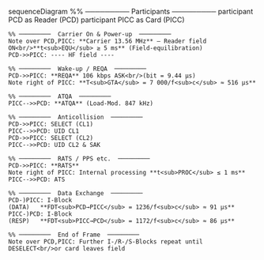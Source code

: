 sequenceDiagram
    %% ─────────  Participants  ─────────
    participant PCD as Reader (PCD)
    participant PICC as Card (PICC)

    %% ─────────  Carrier On & Power‑up  ─────────
    Note over PCD,PICC: **Carrier 13.56 MHz** – Reader field ON<br/>**t<sub>EQU</sub> ≥ 5 ms** (Field‑equilibration)  
    PCD->>PICC: ---- HF field ----

    %% ─────────  Wake‑up / REQA  ─────────
    PCD->>PICC: **REQA** 106 kbps ASK<br/>(bit = 9.44 µs)
    Note right of PICC: **T<sub>GTA</sub> = 7 000/f<sub>c</sub> ≈ 516 µs**

    %% ─────────  ATQA  ─────────
    PICC-->>PCD: **ATQA** (Load‑Mod. 847 kHz)

    %% ─────────  Anticollision  ─────────
    PCD->>PICC: SELECT (CL1)
    PICC-->>PCD: UID CL1
    PCD->>PICC: SELECT (CL2)
    PICC-->>PCD: UID CL2 & SAK

    %% ─────────  RATS / PPS etc.  ─────────
    PCD->>PICC: **RATS**
    Note right of PICC: Internal processing **t<sub>PROC</sub> ≤ 1 ms**
    PICC-->>PCD: ATS

    %% ─────────  Data Exchange  ─────────
    PCD-)PICC: I‑Block (DATA)   **FDT<sub>PCD→PICC</sub> = 1236/f<sub>c</sub> ≈ 91 µs**
    PICC-)PCD: I‑Block (RESP)   **FDT<sub>PICC→PCD</sub> = 1172/f<sub>c</sub> ≈ 86 µs**

    %% ─────────  End of Frame  ─────────
    Note over PCD,PICC: Further I‑/R‑/S‑Blocks repeat until DESELECT<br/>or card leaves field
